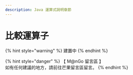 ```yaml
---
description: Java 運算式說明章節
---
```


# 比較運算子

{% hint style="warning" %}
建置中
{% endhint %}

{% hint style="danger" %}
【 M@nGo 留言區 】\
如有任何建議的地方，請前往芒果留言區留言。
{% endhint %}
